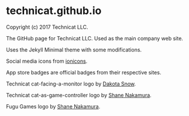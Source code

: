 # technicat.github.io

Copyright (c) 2017 Technicat LLC.

The GitHub page for Technicat LLC. Used as the main company web site.

Uses the Jekyll Minimal theme with some modifications.

Social media icons from [ionicons](http://ionicons.com).

App store badges are official badges from their respective sites.

Technicat cat-facing-a-monitor logo by [Dakota Snow](http://espressyourself.coffee/).

Technicat cat-as-game-controller logo by [Shane Nakamura](http://shanenakamuradesigns.com).

Fugu Games logo by [Shane Nakamura](http://shanenakamuradesigns.com).






